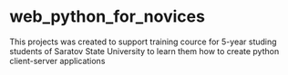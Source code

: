 web_python_for_novices
======================

This projects was created to support training cource for 5-year studing students of Saratov State University to learn them how to create python client-server applications
